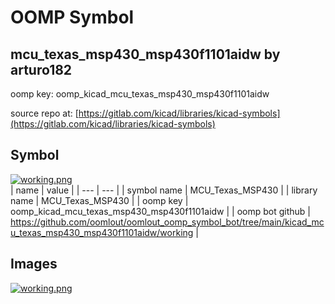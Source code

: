# OOMP Symbol  
## mcu_texas_msp430_msp430f1101aidw  by arturo182  
  
oomp key: oomp_kicad_mcu_texas_msp430_msp430f1101aidw  
  
source repo at: [https://gitlab.com/kicad/libraries/kicad-symbols](https://gitlab.com/kicad/libraries/kicad-symbols)  
## Symbol  
  
[![working.png](working_600.png)](working.png)  
| name | value | 
| --- | --- | 
| symbol name | MCU_Texas_MSP430 | 
| library name | MCU_Texas_MSP430 | 
| oomp key | oomp_kicad_mcu_texas_msp430_msp430f1101aidw | 
| oomp bot github | https://github.com/oomlout/oomlout_oomp_symbol_bot/tree/main/kicad_mcu_texas_msp430_msp430f1101aidw/working | 
## Images  
  
[![working.png](working_140.png)](working.png)  

